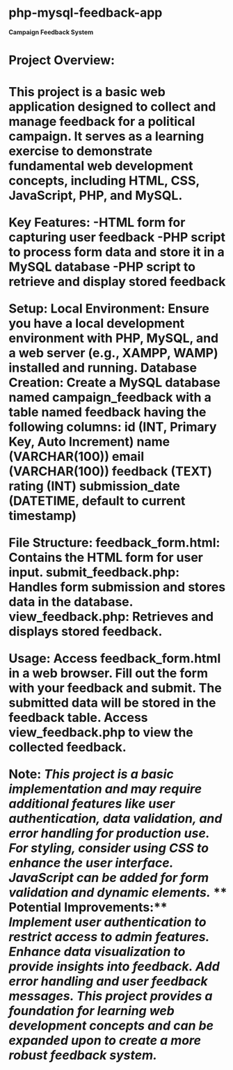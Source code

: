 # php-mysql-feedback-app

**Campaign Feedback System**
<h1>Project Overview:<h1>
This project is a basic web application designed to collect and manage feedback for a political campaign. It serves as a learning exercise to demonstrate fundamental web development concepts, including HTML, CSS, JavaScript, PHP, and MySQL.


**Key Features:**
-HTML form for capturing user feedback
-PHP script to process form data and store it in a MySQL database
-PHP script to retrieve and display stored feedback


**Setup:**
**Local Environment:** Ensure you have a local development environment with PHP, MySQL, and a web server (e.g., XAMPP, WAMP) installed and running.
**Database Creation:** Create a MySQL database named campaign_feedback with a table named feedback having the following columns:
id (INT, Primary Key, Auto Increment)
name (VARCHAR(100))
email (VARCHAR(100))
feedback (TEXT)
rating (INT)
submission_date (DATETIME, default to current timestamp)

**File Structure:**
feedback_form.html: Contains the HTML form for user input.
submit_feedback.php: Handles form submission and stores data in the database.
view_feedback.php: Retrieves and displays stored feedback.

**Usage:**
Access feedback_form.html in a web browser.
Fill out the form with your feedback and submit.
The submitted data will be stored in the feedback table.
Access view_feedback.php to view the collected feedback.

**Note:**
_This project is a basic implementation and may require additional features like user authentication, data validation, and error handling for production use.
For styling, consider using CSS to enhance the user interface.
JavaScript can be added for form validation and dynamic elements._
**
Potential Improvements:**
_Implement user authentication to restrict access to admin features.
Enhance data visualization to provide insights into feedback.
Add error handling and user feedback messages.
This project provides a foundation for learning web development concepts and can be expanded upon to create a more robust feedback system._

